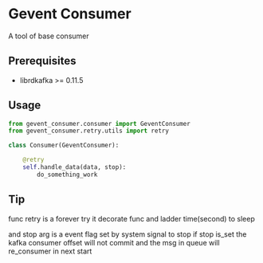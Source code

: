 # Gevent Consumer

A tool of base consumer

## Prerequisites

- librdkafka >= 0.11.5

## Usage

``` python
from gevent_consumer.consumer import GeventConsumer
from gevent_consumer.retry.utils import retry

class Consumer(GeventConsumer):

    @retry
    self.handle_data(data, stop):
        do_something_work
```

## Tip

func retry is a forever try it decorate func
and ladder time(second) to sleep

and stop arg is a event flag set by system signal to stop
if stop is_set the kafka consumer offset will not commit
and the msg in queue will re_consumer in next start
